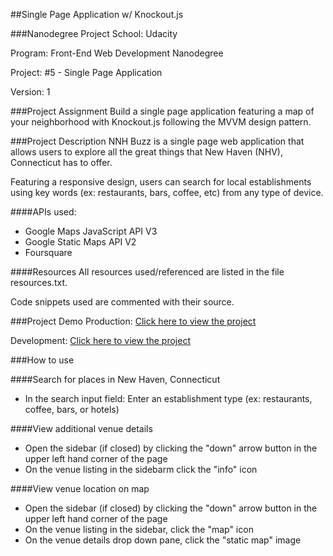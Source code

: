 ##Single Page Application w/ Knockout.js

###Nanodegree Project
School: Udacity

Program: Front-End Web Development Nanodegree

Project: #5 - Single Page Application

Version: 1

###Project Assignment
Build a single page application featuring a map of your neighborhood with Knockout.js following the MVVM design pattern.

###Project Description
NNH Buzz is a single page web application that allows users to explore all the great things that New Haven (NHV), Connecticut has to offer.

Featuring a responsive design, users can search for local establishments using key words (ex: restaurants, bars, coffee, etc) from any type of device.

####APIs used:
* Google Maps JavaScript API V3
* Google Static Maps API V2
* Foursquare

####Resources
All resources used/referenced are listed in the file resources.txt.

Code snippets used are commented with their source.

###Project Demo
Production: [Click here to view the project](http://joelcolucci.com/Web-NHVBuzz/build)

Development: [Click here to view the project](http://joelcolucci.com/Web-NHVBuzz)

###How to use

####Search for places in New Haven, Connecticut
* In the search input field: Enter an establishment type (ex: restaurants, coffee, bars, or hotels)

####View additional venue details
* Open the sidebar (if closed) by clicking the "down" arrow button in the upper left hand corner of the page
* On the venue listing in the sidebarm click the "info" icon

####View venue location on map
* Open the sidebar (if closed) by clicking the "down" arrow button in the upper left hand corner of the page
* On the venue listing in the sidebar, click the "map" icon
* On the venue details drop down pane, click the "static map" image

